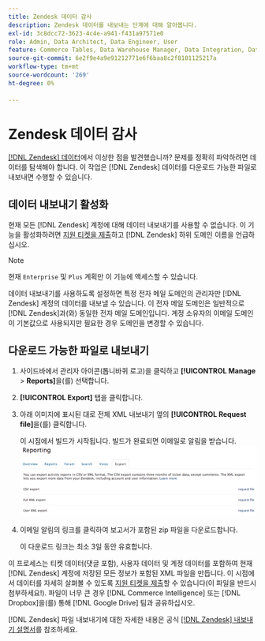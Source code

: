 ```yaml
---
title: Zendesk 데이터 감사
description: Zendesk 데이터를 내보내는 단계에 대해 알아봅니다.
exl-id: 3c8dcc72-3623-4c4e-a941-f431a97571e0
role: Admin, Data Architect, Data Engineer, User
feature: Commerce Tables, Data Warehouse Manager, Data Integration, Data Import/Export
source-git-commit: 6e2f9e4a9e91212771e6f6baa8c2f8101125217a
workflow-type: tm+mt
source-wordcount: '269'
ht-degree: 0%

---
```


# Zendesk 데이터 감사

[[!DNL Zendesk] 데이터](../integrations/exp-zendesk-data.md)에서 이상한 점을 발견했습니까? 문제를 정확히 파악하려면 데이터를 탐색해야 합니다. 이 작업은 [!DNL Zendesk] 데이터를 다운로드 가능한 파일로 내보내면 수행할 수 있습니다.

## 데이터 내보내기 활성화

현재 모든 [!DNL Zendesk] 계정에 대해 데이터 내보내기를 사용할 수 없습니다. 이 기능을 활성화하려면 [지원 티켓을 제출](https://experienceleague.adobe.com/docs/commerce-knowledge-base/kb/troubleshooting/miscellaneous/mbi-service-policies.html?lang=ko)하고 [!DNL Zendesk] 하위 도메인 이름을 언급하십시오.

>[!NOTE]
>
>현재 `Enterprise` 및 `Plus` 계획만 이 기능에 액세스할 수 있습니다.

데이터 내보내기를 사용하도록 설정하면 특정 전자 메일 도메인의 관리자만 [!DNL Zendesk] 계정의 데이터를 내보낼 수 있습니다. 이 전자 메일 도메인은 일반적으로 [!DNL Zendesk]과(와) 동일한 전자 메일 도메인입니다. 계정 소유자의 이메일 도메인이 기본값으로 사용되지만 필요한 경우 도메인을 변경할 수 있습니다.

## 다운로드 가능한 파일로 내보내기

1. 사이드바에서 관리자 아이콘(톱니바퀴 로고)을 클릭하고 **[!UICONTROL Manage** > **Reports]**&#x200B;을(를) 선택합니다.
1. **[!UICONTROL Export]** 탭을 클릭합니다.
1. 아래 이미지에 표시된 대로 전체 XML 내보내기 옆의 **[!UICONTROL Request file]**&#x200B;을(를) 클릭합니다.

   이 시점에서 빌드가 시작됩니다. 빌드가 완료되면 이메일로 알림을 받습니다.
   ![reports_export_new.png](../../../assets/reports_export_new.png)

1. 이메일 알림의 링크를 클릭하여 보고서가 포함된 zip 파일을 다운로드합니다.

   이 다운로드 링크는 최소 3일 동안 유효합니다.

이 프로세스는 티켓 데이터(댓글 포함), 사용자 데이터 및 계정 데이터를 포함하여 현재 [!DNL Zendesk] 계정에 저장된 모든 정보가 포함된 XML 파일을 만듭니다. 이 시점에서 데이터를 자세히 살펴볼 수 있도록 [지원 티켓을 제출](https://experienceleague.adobe.com/docs/commerce-knowledge-base/kb/troubleshooting/miscellaneous/mbi-service-policies.html?lang=ko)할 수 있습니다(이 파일을 반드시 첨부하세요!). 파일이 너무 큰 경우 [!DNL Commerce Intelligence] 또는 [!DNL Dropbox]을(를) 통해 [!DNL Google Drive] 팀과 공유하십시오.

[!DNL Zendesk] 파일 내보내기에 대한 자세한 내용은 공식 [[!DNL Zendesk] 내보내기 설명서](https://support.zendesk.com/hc/en-us/articles/4408886165402-Exporting-data-to-a-JSON-CSV-or-XML-file)를 참조하세요.
